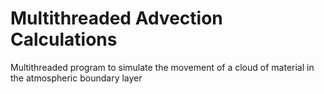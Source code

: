 # Multithreaded Advection Calculations
 Multithreaded program to simulate the movement of a cloud of material in the atmospheric boundary layer
